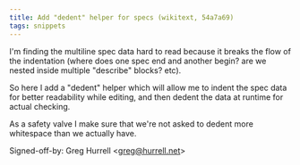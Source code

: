 ```yaml
---
title: Add "dedent" helper for specs (wikitext, 54a7a69)
tags: snippets
---
```


I'm finding the multiline spec data hard to read because it breaks the flow of the indentation (where does one spec end and another begin? are we nested inside multiple "describe" blocks? etc).

So here I add a "dedent" helper which will allow me to indent the spec data for better readability while editing, and then dedent the data at runtime for actual checking.

As a safety valve I make sure that we're not asked to dedent more whitespace than we actually have.

Signed-off-by: Greg Hurrell &lt;greg@hurrell.net&gt;
